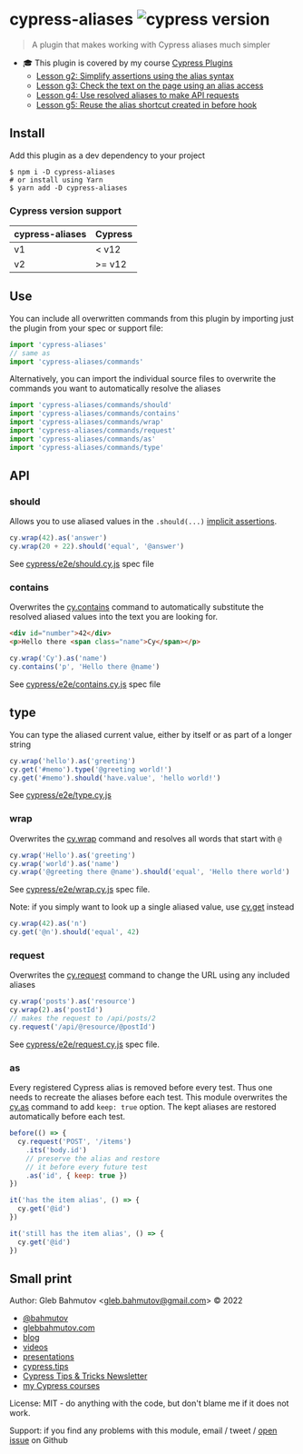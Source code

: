 # cypress-aliases ![cypress version](https://img.shields.io/badge/cypress-12.12.0-brightgreen)

> A plugin that makes working with Cypress aliases much simpler

- 🎓 This plugin is covered by my course [Cypress Plugins](https://cypress.tips/courses/cypress-plugins)
  - [Lesson g2: Simplify assertions using the alias syntax](https://cypress.tips/courses/cypress-plugins/lessons/g2)
  - [Lesson g3: Check the text on the page using an alias access](https://cypress.tips/courses/cypress-plugins/lessons/g3)
  - [Lesson g4: Use resolved aliases to make API requests](https://cypress.tips/courses/cypress-plugins/lessons/g4)
  - [Lesson g5: Reuse the alias shortcut created in before hook](https://cypress.tips/courses/cypress-plugins/lessons/g5)

## Install

Add this plugin as a dev dependency to your project

```shell
$ npm i -D cypress-aliases
# or install using Yarn
$ yarn add -D cypress-aliases
```

### Cypress version support

| cypress-aliases | Cypress |
| --------------- | ------- |
| v1              | < v12   |
| v2              | >= v12  |

## Use

You can include all overwritten commands from this plugin by importing just the plugin from your spec or support file:

```js
import 'cypress-aliases'
// same as
import 'cypress-aliases/commands'
```

Alternatively, you can import the individual source files to overwrite the commands you want to automatically resolve the aliases

```js
import 'cypress-aliases/commands/should'
import 'cypress-aliases/commands/contains'
import 'cypress-aliases/commands/wrap'
import 'cypress-aliases/commands/request'
import 'cypress-aliases/commands/as'
import 'cypress-aliases/commands/type'
```

## API

### should

Allows you to use aliased values in the `.should(...)` [implicit assertions](https://glebbahmutov.com/cypress-examples/commands/assertions.html).

```js
cy.wrap(42).as('answer')
cy.wrap(20 + 22).should('equal', '@answer')
```

See [cypress/e2e/should.cy.js](./cypress/e2e/should.cy.js) spec file

### contains

Overwrites the [cy.contains](https://on.cypress.io/contains) command to automatically substitute the resolved aliased values into the text you are looking for.

```html
<div id="number">42</div>
<p>Hello there <span class="name">Cy</span></p>
```

```js
cy.wrap('Cy').as('name')
cy.contains('p', 'Hello there @name')
```

See [cypress/e2e/contains.cy.js](./cypress/e2e/contains.cy.js) spec file

## type

You can type the aliased current value, either by itself or as part of a longer string

```js
cy.wrap('hello').as('greeting')
cy.get('#memo').type('@greeting world!')
cy.get('#memo').should('have.value', 'hello world!')
```

See [cypress/e2e/type.cy.js](./cypress/e2e/type.cy.js)

### wrap

Overwrites the [cy.wrap](https://on.cypress.io/wrap) command and resolves all words that start with `@`

```js
cy.wrap('Hello').as('greeting')
cy.wrap('world').as('name')
cy.wrap('@greeting there @name').should('equal', 'Hello there world')
```

See [cypress/e2e/wrap.cy.js](./cypress/e2e/wrap.cy.js) spec file.

Note: if you simply want to look up a single aliased value, use [cy.get](https://on.cypress.io/get) instead

```js
cy.wrap(42).as('n')
cy.get('@n').should('equal', 42)
```

### request

Overwrites the [cy.request](https://on.cypress.io/request) command to change the URL using any included aliases

```js
cy.wrap('posts').as('resource')
cy.wrap(2).as('postId')
// makes the request to /api/posts/2
cy.request('/api/@resource/@postId')
```

See [cypress/e2e/request.cy.js](./cypress/e2e/request.cy.js) spec file.

### as

Every registered Cypress alias is removed before every test. Thus one needs to recreate the aliases before each test. This module overwrites the [cy.as](https://on.cypress.io/as) command to add `keep: true` option. The kept aliases are restored automatically before each test.

```js
before(() => {
  cy.request('POST', '/items')
    .its('body.id')
    // preserve the alias and restore
    // it before every future test
    .as('id', { keep: true })
})

it('has the item alias', () => {
  cy.get('@id')
})

it('still has the item alias', () => {
  cy.get('@id')
})
```

## Small print

Author: Gleb Bahmutov &lt;gleb.bahmutov@gmail.com&gt; &copy; 2022

- [@bahmutov](https://twitter.com/bahmutov)
- [glebbahmutov.com](https://glebbahmutov.com)
- [blog](https://glebbahmutov.com/blog)
- [videos](https://www.youtube.com/glebbahmutov)
- [presentations](https://slides.com/bahmutov)
- [cypress.tips](https://cypress.tips)
- [Cypress Tips & Tricks Newsletter](https://cypresstips.substack.com/)
- [my Cypress courses](https://cypress.tips/courses)

License: MIT - do anything with the code, but don't blame me if it does not work.

Support: if you find any problems with this module, email / tweet /
[open issue](https://github.com/bahmutov/cypress-aliases/issues) on Github
